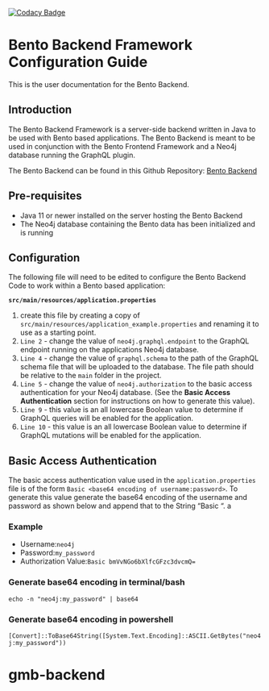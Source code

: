 [![Codacy Badge](https://app.codacy.com/project/badge/Grade/197ca1f70b6a47618332548b6da480c1)](https://www.codacy.com/gh/CBIIT/bento-backend?utm_source=github.com&amp;utm_medium=referral&amp;utm_content=CBIIT/bento-backend&amp;utm_campaign=Badge_Grade)

# Bento Backend Framework Configuration Guide
This is the user documentation for the Bento Backend.

## Introduction
The Bento Backend Framework is a server-side backend written in Java to be used with Bento based applications. The Bento Backend is meant to be used in conjunction with the Bento Frontend Framework and a Neo4j database running the GraphQL plugin.

The Bento Backend can be found in this Github Repository: [Bento Backend](https://github.com/CBIIT/bento-backend)
## Pre-requisites
*   Java 11 or newer installed on the server hosting the Bento Backend
*   The Neo4j database containing the Bento data has been initialized and is running

## Configuration
The following file will need to be edited to configure the Bento Backend Code to work within a Bento based application:

**````src/main/resources/application.properties````**

1.  create this file by creating a copy of ````src/main/resources/application_example.properties```` and renaming it to use as a starting point.
2.  ````Line 2```` - change the value of ````neo4j.graphql.endpoint```` to the GraphQL endpoint running on the applications Neo4j database.
3.  ````Line 4```` - change the value of  ````graphql.schema```` to the path of the GraphQL schema file that will be uploaded to the database. The file path should be relative to the ````main```` folder in the project.
4.  ````Line 5```` - change the value of ````neo4j.authorization```` to the basic access authentication for your Neo4j database. (See the **Basic Access Authentication** section for instructions on how to generate this value).
5.  ````Line 9```` - this value is an all lowercase Boolean value to determine if GraphQL queries will be enabled for the application.
6.  ````Line 10```` - this value is an all lowercase Boolean value to determine if GraphQL mutations will be enabled for the application.

## Basic Access Authentication
The basic access authentication value used in the ````application.properties```` file is of the form ````Basic <base64 encoding of username:password>````. To generate this value generate the base64 encoding of the username and password as shown below and append that to the String “Basic “.
    a
### Example

*   Username:````neo4j````
*   Password:````my_password````
*   Authorization Value:````Basic bmVvNGo6bXlfcGFzc3dvcmQ=````

### Generate base64 encoding in terminal/bash

````echo -n "neo4j:my_password" | base64````

### Generate base64 encoding in powershell

````[Convert]::ToBase64String([System.Text.Encoding]::ASCII.GetBytes("neo4j:my_password"))````
# gmb-backend
